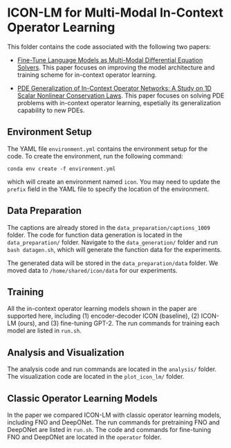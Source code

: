 # ICON-LM for Multi-Modal In-Context Operator Learning

This folder contains the code associated with the following two papers: 
- [Fine-Tune Language Models as Multi-Modal Differential Equation Solvers](https://arxiv.org/pdf/2308.05061.pdf). This paper focuses on improving the model architecture and training scheme for in-context operator learning.

- [PDE Generalization of In-Context Operator Networks: A Study on 1D Scalar Nonlinear Conservation Laws](https://arxiv.org/pdf/2401.07364.pdf). This paper focuses on solving PDE problems with in-context operator learning, espetially its generalization capability to new PDEs.

## Environment Setup

The YAML file `environment.yml` contains the environment setup for the code. To create the environment, run the following command:
```
conda env create -f environment.yml
```
which will create an environment named `icon`. You may need to update the `prefix` field in the YAML file to specify the location of the environment.

## Data Preparation

The captions are already stored in the `data_preparation/captions_1009` folder. The code for function data generation is located in the `data_preparation/` folder. Navigate to the `data_generation/` folder and run `bash datagen.sh`, which will generate the function data for the experiments. 

The generated data will be stored in the `data_preparation/data` folder. We moved data to `/home/shared/icon/data` for our experiments.

## Training

All the in-context operator learning models shown in the paper are supported here, including (1) encoder-decoder ICON (baseline), (2) ICON-LM (ours), and (3) fine-tuning GPT-2. The run commands for training each model are listed in `run.sh`.

## Analysis and Visualization

The analysis code and run commands are located in the `analysis/` folder. The visualization code are located in the `plot_icon_lm/` folder.

## Classic Operator Learning Models

In the paper we compared ICON-LM with classic operator learning models, including FNO and DeepONet. The run commands for pretraining FNO and DeepONet are listed in `run.sh`. The code and commands for fine-tuning FNO and DeepONet are located in the `operator` folder.

